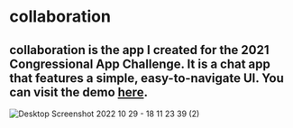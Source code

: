 # collaboration
## collaboration is the app I created for the 2021 Congressional App Challenge. It is a chat app that features a simple, easy-to-navigate UI. You can visit the demo [here](https://collaboration-cac2021.herokuapp.com/).  


![Desktop Screenshot 2022 10 29 - 18 11 23 39 (2)](https://user-images.githubusercontent.com/86028835/198855820-e880becc-62e9-4855-97c3-a56cb7d93aca.png)

